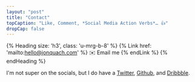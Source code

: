```yaml
---
layout: "post"
title: "Contact"
topCaption: "Like, Comment, *Social Media Action Verbs*… 👍"
dropCap: false
---
```


{% Heading size: 'h3', class: 'u-mrg-b-8' %}
  {% Link href: 'mailto:hello@jonquach.com' %}
    ✉️  Email me
  {% endLink %}
{% endHeading %}

I'm not super on the socials, but I do have a [Twitter](https://twitter.com/itsjonq), [Github](https://github.com/itsjonq), and [Dribbble](https://dribbble.com/itsjonq).
